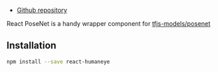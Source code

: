 - [Github repository](https://github.com/deamoner/humaneye)

React PoseNet is a handy wrapper component for [tfjs-models/posenet](https://github.com/tensorflow/tfjs-models/tree/master/posenet)

## Installation

```bash
npm install --save react-humaneye
```
